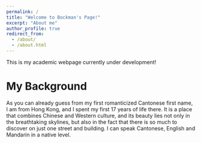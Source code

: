 ```yaml
---
permalink: /
title: "Welcome to Bockman's Page!"
excerpt: "About me"
author_profile: true
redirect_from: 
  - /about/
  - /about.html
---
```


This is my academic webpage currently under development!

My Background
======

As you can already guess from my first romanticized Cantonese first name, I am from Hong Kong, and I spent my first 17 years of life there. It is a place that combines Chinese and Western culture, and its beauty lies not only in the breathtaking skylines, but also in the fact that there is so much to discover on just one street and building. I can speak Cantonese, English and Mandarin in a native level. 
